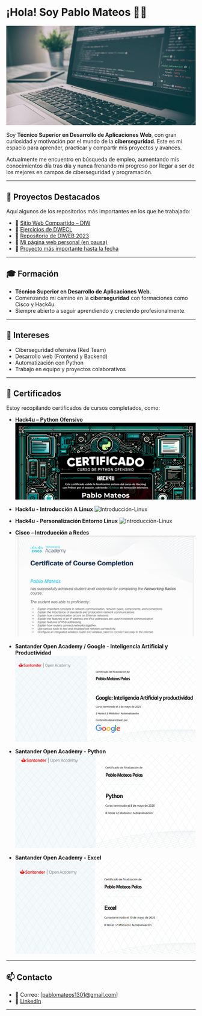 # ¡Hola! Soy Pablo Mateos 👨‍💻

![Desarrollo Web](https://github.com/PabloMateosP/PabloMateosP/blob/e66aaf17029acd21fc83aa001b436f9bab638f23/images/desarrolloWeb.jpg)

Soy **Técnico Superior en Desarrollo de Aplicaciones Web**, con gran curiosidad y motivación por el mundo de la **ciberseguridad**. Este es mi espacio para aprender, practicar y compartir mis proyectos y avances.

Actualmente me encuentro en búsqueda de empleo, aumentando mis conocimientos día tras día y nunca frenando mi progreso por llegar a ser de los mejores en campos de ciberseguridad y programación. 

---

## 🚀 Proyectos Destacados

Aquí algunos de los repositorios más importantes en los que he trabajado:

- 🔗 [Sitio Web Compartido – DIW](https://github.com/PabloMateosP/diw_sitio_Rogelio)
- 🔗 [Ejercicios de DWECL](https://github.com/PabloMateosP/DWECL)
- 🔗 [Repositorio de DIWEB 2023](https://github.com/PabloMateosP/DIWEB_23)
- 🔗 [Mi página web personal (en pausa)](https://github.com/PabloMateosP/MyProjects)
- 🌟 [Proyecto más importante hasta la fecha](https://github.com/PabloMateosP/Proyectos-CT.git)

---

## 🎓 Formación

- **Técnico Superior en Desarrollo de Aplicaciones Web**.
- Comenzando mi camino en la **ciberseguridad** con formaciones como Cisco y Hack4u.
- Siempre abierto a seguir aprendiendo y creciendo profesionalmente.

---

## 🎯 Intereses

- Ciberseguridad ofensiva (Red Team)
- Desarrollo web (Frontend y Backend)
- Automatización con Python
- Trabajo en equipo y proyectos colaborativos

---

## 📜 Certificados

Estoy recopilando certificados de cursos completados, como:

- **Hack4u – Python Ofensivo**
![Python-Ofensivo](https://github.com/PabloMateosP/PabloMateosP/blob/master/images/Python-Ofensivo.png)

- **Hack4u - Introducción A Linux** 
![Introducción-Linux](https://github.com/PabloMateosP/PabloMateosP/blob/master/images/Introducción-Linux.png)

- **Hack4u - Personalización Entorno Linux**
![Introducción-Linux](https://github.com/PabloMateosP/PabloMateosP/blob/master/images/Personalización-Entorno.png)

- **Cisco – Introducción a Redes**
![Cisco-Redes](https://github.com/PabloMateosP/PabloMateosP/blob/master/images/Cisco-Redes.png)

- **Santander Open Academy / Google - Inteligencia Artificial y Productividad**
![Google-Santander](https://github.com/PabloMateosP/PabloMateosP/blob/master/images/CursoGoogleSantander.png)

- **Santander Open Academy - Python**
![Santander-Python](https://github.com/PabloMateosP/PabloMateosP/blob/master/images/SantanderPython.png)

- **Santander Open Academy - Excel**
![Santander-Excel](https://github.com/PabloMateosP/PabloMateosP/blob/master/images/SantanderExcel.png)
---

## 📫 Contacto

- 📧 Correo: [pablomateos1301@gmail.com]
- 🔗 [LinkedIn](https://www.linkedin.com/in/pablo-010687299/)

---
